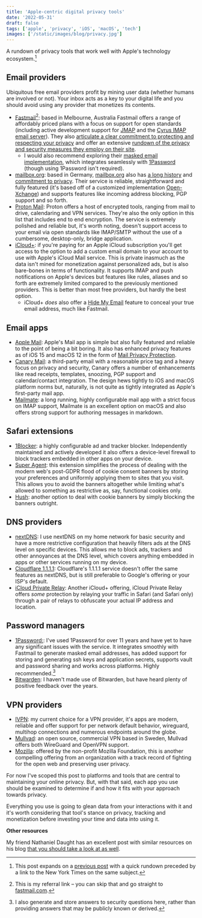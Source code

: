 ```yaml
---
title: 'Apple-centric digital privacy tools'
date: '2022-05-31'
draft: false
tags: ['apple', 'privacy', 'iOS', 'macOS', 'tech']
images: ['/static/images/blog/privacy.jpg']
---
```


A rundown of privacy tools that work well with Apple's technology ecosystem.<!-- excerpt -->[^1]

## Email providers

Ubiquitous free email providers profit by mining user data (whether humans are involved or not). Your inbox acts as a key to your digital life and you should avoid using any provider that monetizes its contents.

- [Fastmail](https://ref.fm/u28939392)[^2]: based in Melbourne, Australia Fastmail offers a range of affordably priced plans with a focus on support for open standards (including active development support for [JMAP](https://jmap.io) and the [Cyrus IMAP email server](https://fastmail.blog/open-technologies/why-we-contribute/)). They also [articulate a clear commitment to protecting and respecting your privacy](https://www.fastmail.com/values/) and offer an extensive [rundown of the privacy and security measures they employ on their site](https://www.fastmail.com/privacy-and-security/).
  - I would also recommend exploring their [masked email implementation](https://www.fastmail.help/hc/en-us/articles/4406536368911-Masked-Email), which integrates seamlessly with [1Password](https://1password.com) (though using 1Password isn't required).
- [mailbox.org](https://mailbox.org): based in Germany, [mailbox.org](http://mailbox.org) also has [a long history](https://mailbox.org/en/company#our-history) and [commitment to privacy](https://mailbox.org/en/company#our-mission). Their service is reliable, straightforward and fully featured (it's based off of a customized implementation [Open-Xchange](https://www.open-xchange.com)) and supports features like incoming address blocking, PGP support and so forth.
- [Proton Mail](http://protonmail.com): Proton offers a host of encrypted tools, ranging from mail to drive, calendaring and VPN services. They're also the only option in this list that includes end to end encryption. The service is extremely polished and reliable but, it's worth noting, doesn't support access to your email via open standards like IMAP/SMTP without the use of a cumbersome, desktop-only, bridge application.
- [iCloud+](https://support.apple.com/guide/icloud/icloud-overview-mmfc854d9604/icloud): if you're paying for an Apple iCloud subscription you'll get access to the option to add a custom email domain to your account to use with Apple's iCloud Mail service. This is private inasmuch as the data isn't mined for monetization against personalized ads, but is also bare-bones in terms of functionality. It supports IMAP and push notifications on Apple's devices but features like rules, aliases and so forth are extremely limited compared to the previously mentioned providers. This is better than most free providers, but hardly the best option.
  - iCloud+ _does_ also offer a [Hide My Email](https://support.apple.com/guide/icloud/what-you-can-do-with-icloud-and-hide-my-email-mme38e1602db/1.0/icloud/1.0) feature to conceal your true email address, much like Fastmail.

## Email apps

- [Apple Mail](https://support.apple.com/mail): Apple's Mail app is simple but also fully featured and reliable to the point of being a bit boring. It also has enhanced privacy features as of iOS 15 and macOS 12 in the form of [Mail Privacy Protection](https://support.apple.com/guide/iphone/use-mail-privacy-protection-iphf084865c7/ios).
- [Canary Mail](https://canarymail.io/): a third-party email with a reasonable price tag and a heavy focus on privacy and security, Canary offers a number of enhancements like read receipts, templates, snoozing, PGP support and calendar/contact integration. The design hews tightly to iOS and macOS platform norms but, naturally, is not quite as tightly integrated as Apple's first-party mail app.
- [Mailmate](https://freron.com/): a long running, highly configurable mail app with a strict focus on IMAP support, Mailmate is an excellent option on macOS and also offers strong support for authoring messages in markdown.

## Safari extensions

- [1Blocker](https://1blocker.com): a highly configurable ad and tracker blocker. Independently maintained and actively developed it also offers a device-level firewall to block trackers embedded in other apps on your device.
- [Super Agent](https://www.super-agent.com): this extension simplifies the process of dealing with the modern web's post-GDPR flood of cookie consent banners by storing your preferences and uniformly applying them to sites that you visit. This allows you to avoid the banners altogether while limiting what's allowed to something as restrictive as, say, functional cookies only.
- [Hush](https://oblador.github.io/hush/): another option to deal with cookie banners by simply blocking the banners outright.

## DNS providers

- [nextDNS](https://nextdns.io/?from=m56mt3z6): I use nextDNS on my home network for basic security and have a more restrictive configuration that heavily filters ads at the DNS level on specific devices. This allows me to block ads, trackers and other annoyances at the DNS level, which covers anything embedded in apps or other services running on my device.
- [Cloudflare 1.1.1.1](https://www.cloudflare.com/learning/dns/what-is-1.1.1.1): Cloudflare's 1.1.1.1 service doesn't offer the same features as nextDNS, but is still preferable to Google's offering or your ISP's default.
- [iCloud Private Relay](https://support.apple.com/en-us/HT212614): Another iCloud+ offering, iCloud Private Relay offers _some_ protection by relaying your traffic in Safari (and Safari only) through a pair of relays to obfuscate your actual IP address and location.

## Password managers

- [1Password:](https://1password.com): I've used 1Password for over 11 years and have yet to have any significant issues with the service. It integrates smoothly with Fastmail to generate masked email addresses, has added support for storing and generating ssh keys and application secrets, supports vault and password sharing and works across platforms. Highly recommended.[^3]
- [Bitwarden](https://bitwarden.com): I haven't made use of Bitwarden, but have heard plenty of positive feedback over the years.

## VPN providers

- [IVPN](https://www.ivpn.net/): my current choice for a VPN provider, it's apps are modern, reliable and offer support for per network default behavior, wireguard, multihop connections and numerous endpoints around the globe.
- [Mullvad](https://mullvad.net/en/): an open source, commercial VPN based in Sweden, Mullvad offers both WireGuard and OpenVPN support.
- [Mozilla](https://www.mozilla.org/en-US/products/vpn/): offered by the non-profit Mozilla Foundation, this is another compelling offering from an organization with a track record of fighting for the open web and preserving user privacy.

For now I've scoped this post to platforms and tools that are central to maintaining your online privacy. But, with that said, each app you use should be examined to determine if and how it fits with your approach towards privacy.

Everything you use is going to glean data from your interactions with it and it's worth considering that tool's stance on privacy, tracking and monetization before investing your time and data into using it.

**Other resources**

My friend Nathaniel Daught has an excellent post with similar resources on his blog [that you should take a look at as well](https://daught.me/blog/privacy-security-tools-2022).

[^1]: This post expands on a [previous post](https://coryd.dev/blog/digital-privacy-tools) with a quick rundown preceded by a link to the New York Times on the same subject.
[^2]: This is my referral link – you can skip that and go straight to [fastmail.com](https://fastmail.com).
[^3]: I also generate and store answers to security questions here, rather than providing answers that may be publicly known or derived.
